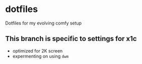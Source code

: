 # dotfiles

Dotfiles for my evolving comfy setup

## This branch is specific to settings for x1c

- optimized for 2K screen
- expermenting on using `dwm`
